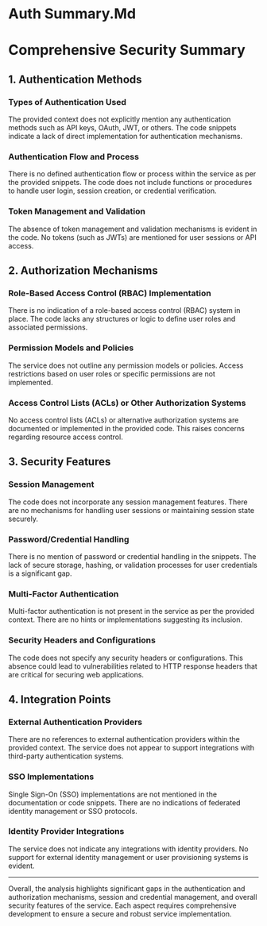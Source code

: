 # Auth Summary.Md

# Comprehensive Security Summary

## 1. Authentication Methods

### Types of Authentication Used
The provided context does not explicitly mention any authentication methods such as API keys, OAuth, JWT, or others. The code snippets indicate a lack of direct implementation for authentication mechanisms.

### Authentication Flow and Process
There is no defined authentication flow or process within the service as per the provided snippets. The code does not include functions or procedures to handle user login, session creation, or credential verification.

### Token Management and Validation
The absence of token management and validation mechanisms is evident in the code. No tokens (such as JWTs) are mentioned for user sessions or API access.

## 2. Authorization Mechanisms

### Role-Based Access Control (RBAC) Implementation
There is no indication of a role-based access control (RBAC) system in place. The code lacks any structures or logic to define user roles and associated permissions.

### Permission Models and Policies
The service does not outline any permission models or policies. Access restrictions based on user roles or specific permissions are not implemented.

### Access Control Lists (ACLs) or Other Authorization Systems
No access control lists (ACLs) or alternative authorization systems are documented or implemented in the provided code. This raises concerns regarding resource access control.

## 3. Security Features

### Session Management
The code does not incorporate any session management features. There are no mechanisms for handling user sessions or maintaining session state securely.

### Password/Credential Handling
There is no mention of password or credential handling in the snippets. The lack of secure storage, hashing, or validation processes for user credentials is a significant gap.

### Multi-Factor Authentication
Multi-factor authentication is not present in the service as per the provided context. There are no hints or implementations suggesting its inclusion.

### Security Headers and Configurations
The code does not specify any security headers or configurations. This absence could lead to vulnerabilities related to HTTP response headers that are critical for securing web applications.

## 4. Integration Points

### External Authentication Providers
There are no references to external authentication providers within the provided context. The service does not appear to support integrations with third-party authentication systems.

### SSO Implementations
Single Sign-On (SSO) implementations are not mentioned in the documentation or code snippets. There are no indications of federated identity management or SSO protocols.

### Identity Provider Integrations
The service does not indicate any integrations with identity providers. No support for external identity management or user provisioning systems is evident.

---

Overall, the analysis highlights significant gaps in the authentication and authorization mechanisms, session and credential management, and overall security features of the service. Each aspect requires comprehensive development to ensure a secure and robust service implementation.
